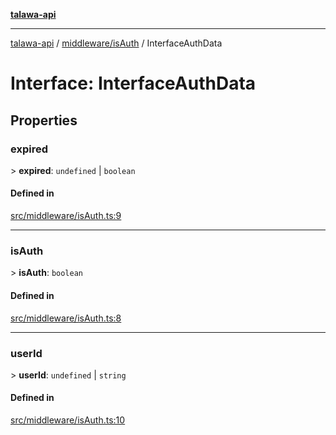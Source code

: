 [**talawa-api**](../../../README.md)

***

[talawa-api](../../../modules.md) / [middleware/isAuth](../README.md) / InterfaceAuthData

# Interface: InterfaceAuthData

## Properties

### expired

\> **expired**: `undefined` \| `boolean`

#### Defined in

[src/middleware/isAuth.ts:9](https://github.com/PalisadoesFoundation/talawa-api/blob/832d310bae30bd8cb45fb1b44f62dd776dccc52f/src/middleware/isAuth.ts#L9)

***

### isAuth

\> **isAuth**: `boolean`

#### Defined in

[src/middleware/isAuth.ts:8](https://github.com/PalisadoesFoundation/talawa-api/blob/832d310bae30bd8cb45fb1b44f62dd776dccc52f/src/middleware/isAuth.ts#L8)

***

### userId

\> **userId**: `undefined` \| `string`

#### Defined in

[src/middleware/isAuth.ts:10](https://github.com/PalisadoesFoundation/talawa-api/blob/832d310bae30bd8cb45fb1b44f62dd776dccc52f/src/middleware/isAuth.ts#L10)
